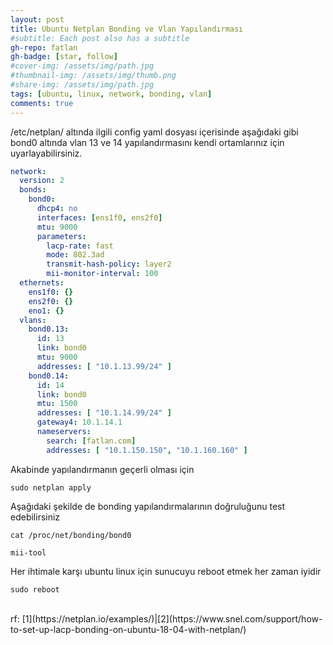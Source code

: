 ```yaml
---
layout: post
title: Ubuntu Netplan Bonding ve Vlan Yapılandırması
#subtitle: Each post also has a subtitle
gh-repo: fatlan
gh-badge: [star, follow]
#cover-img: /assets/img/path.jpg
#thumbnail-img: /assets/img/thumb.png
#share-img: /assets/img/path.jpg
tags: [ubuntu, linux, network, bonding, vlan]
comments: true
---
```


/etc/netplan/ altında ilgili config yaml dosyası içerisinde aşağıdaki gibi bond0 altında vlan 13 ve 14 yapılandırmasını kendi ortamlarınız için uyarlayabilirsiniz.


~~~yaml
network:
  version: 2
  bonds:
    bond0:
      dhcp4: no
      interfaces: [ens1f0, ens2f0]
      mtu: 9000
      parameters:
        lacp-rate: fast
        mode: 802.3ad
        transmit-hash-policy: layer2
        mii-monitor-interval: 100
  ethernets:
    ens1f0: {}
    ens2f0: {}
    eno1: {}
  vlans:
    bond0.13:
      id: 13
      link: bond0
      mtu: 9000
      addresses: [ "10.1.13.99/24" ]
    bond0.14:
      id: 14
      link: bond0
      mtu: 1500
      addresses: [ "10.1.14.99/24" ]
      gateway4: 10.1.14.1
      nameservers:
        search: [fatlan.com]
        addresses: [ "10.1.150.150", "10.1.160.160" ]
~~~

Akabinde yapılandırmanın geçerli olması için
~~~
sudo netplan apply
~~~

Aşağıdaki şekilde de bonding yapılandırmalarının doğruluğunu test edebilirsiniz
~~~
cat /proc/net/bonding/bond0

mii-tool
~~~

Her ihtimale karşı ubuntu linux için sunucuyu reboot etmek her zaman iyidir
~~~
sudo reboot
~~~

<br>
rf: [1](https://netplan.io/examples/)|[2](https://www.snel.com/support/how-to-set-up-lacp-bonding-on-ubuntu-18-04-with-netplan/)